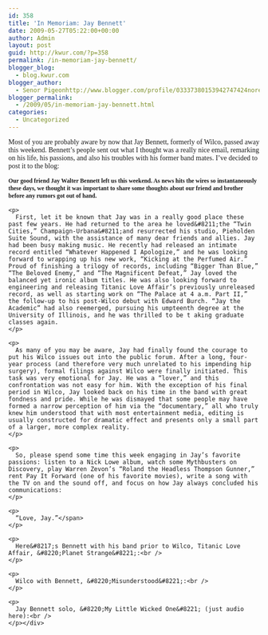 ```yaml
---
id: 358
title: 'In Memoriam: Jay Bennett'
date: 2009-05-27T05:22:00+00:00
author: Admin
layout: post
guid: http://kwur.com/?p=358
permalink: /in-memoriam-jay-bennett/
blogger_blog:
  - blog.kwur.com
blogger_author:
  - Senor Pigeonhttp://www.blogger.com/profile/03337380153942747424noreply@blogger.com
blogger_permalink:
  - /2009/05/in-memoriam-jay-bennett.html
categories:
  - Uncategorized
---
```

<div class="pf-content">
  <p>
    <span style="font-family: times new roman;">Most of you are probably aware by now that Jay Bennett, formerly of Wilco, passed away this weekend. Bennett&#8217;s people sent out what I thought was a really nice email, remarking on his life, his passions, and also his troubles with his former band mates. I&#8217;ve decided to post it to the blog:</span>
  </p>
  
  <p>
    <span style="font-family: times new roman; font-weight: bold;font-size:85%;" >Our good friend Jay Walter Bennett left us this weekend. As news hits the wires so instantaneously these days, we thought it was important to share some thoughts about our friend and brother before any rumors got out of hand.</p> 
    
    <p>
      First, let it be known that Jay was in a really good place these past few years. He had returned to the area he loved&#8211;the “Twin Cities,” Champaign-Urbana&#8211;and resurrected his studio, Pieholden Suite Sound, with the assistance of many dear friends and allies. Jay had been busy making music. He recently had released an intimate record entitled “Whatever Happened I Apologize,” and he was looking forward to wrapping up his new work, “Kicking at the Perfumed Air.” Proud of finishing a trilogy of records, including “Bigger Than Blue,” “The Beloved Enemy,” and “The Magnificent Defeat,” Jay loved the balanced yet ironic album titles. He was also looking forward to engineering and releasing Titanic Love Affair’s previously unreleased record, as well as starting work on “The Palace at 4 a.m. Part II,” the follow-up to his post-Wilco debut with Edward Burch. “Jay the Academic” had also reemerged, pursuing his umpteenth degree at the University of Illinois, and he was thrilled to be t aking graduate classes again.
    </p>
    
    <p>
      As many of you may be aware, Jay had finally found the courage to put his Wilco issues out into the public forum. After a long, four-year process (and therefore very much unrelated to his impending hip surgery), formal filings against Wilco were finally initiated. This task was very emotional for Jay. He was a “lover,” and this confrontation was not easy for him. With the exception of his final period in Wilco, Jay looked back on his time in the band with great fondness and pride. While he was dismayed that some people may have formed a narrow perception of him via the “documentary,” all who truly knew him understood that with most entertainment media, editing is usually constructed for dramatic effect and presents only a small part of a larger, more complex reality.
    </p>
    
    <p>
      So, please spend some time this week engaging in Jay’s favorite passions: listen to a Nick Lowe album, watch some Mythbusters on Discovery, play Warren Zevon’s “Roland the Headless Thompson Gunner,” rent Pay It Forward (one of his favorite movies), write a song with the TV on and the sound off, and focus on how Jay always concluded his communications:
    </p>
    
    <p>
      “Love, Jay.”</span>
    </p>
    
    <p>
      Here&#8217;s Bennett with his band prior to Wilco, Titanic Love Affair, &#8220;Planet Strange&#8221;:<br />
    </p>
    
    <p>
      Wilco with Bennett, &#8220;Misunderstood&#8221;:<br />
    </p>
    
    <p>
      Jay Bennett solo, &#8220;My Little Wicked One&#8221; (just audio here):<br />
    </p></div>